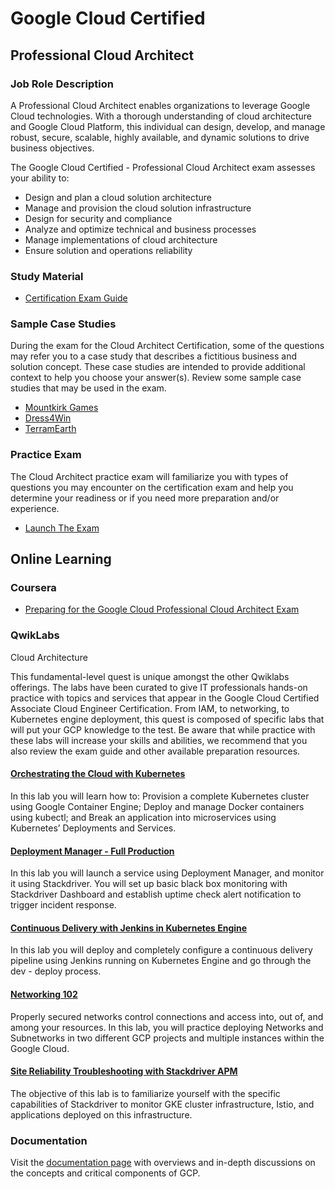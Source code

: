 # Google Cloud Certified
## Professional Cloud Architect
### Job Role Description
A Professional Cloud Architect enables organizations to leverage Google Cloud technologies. With a thorough understanding of cloud architecture and Google Cloud Platform, this individual can design, develop, and manage robust, secure, scalable, highly available, and dynamic solutions to drive business objectives.

The Google Cloud Certified - Professional Cloud Architect exam assesses your ability to:

- Design and plan a cloud solution architecture
- Manage and provision the cloud solution infrastructure
- Design for security and compliance
- Analyze and optimize technical and business processes
- Manage implementations of cloud architecture
- Ensure solution and operations reliability

### Study Material
- [Certification Exam Guide](Certification-Exam-Guide.md)


### Sample Case Studies
During the exam for the Cloud Architect Certification, some of the questions may refer you to a case study that describes a fictitious business and solution concept. These case studies are intended to provide additional context to help you choose your answer(s). Review some sample case studies that may be used in the exam.

- [Mountkirk Games](https://cloud.google.com/certification/guides/cloud-architect/casestudy-mountkirkgames-rev2/)
- [Dress4Win](https://cloud.google.com/certification/guides/cloud-architect/casestudy-dress4win-rev2/)
- [TerramEarth](https://cloud.google.com/certification/guides/cloud-architect/casestudy-terramearth-rev2/)

### Practice Exam
The Cloud Architect practice exam will familiarize you with types of questions you may encounter on the certification exam and help you determine your readiness or if you need more preparation and/or experience.
- [Launch The Exam](https://forms.gle/SHcLhSXckievBNBn6)

## Online Learning
### Coursera
- [Preparing for the Google Cloud Professional Cloud Architect Exam](https://www.coursera.org/learn/preparing-cloud-professional-cloud-architect-exam/home/welcome)

### QwikLabs
Cloud Architecture

This fundamental-level quest is unique amongst the other Qwiklabs offerings. The labs have been curated to give IT professionals hands-on practice with topics and services that appear in the Google Cloud Certified Associate Cloud Engineer Certification. From IAM, to networking, to Kubernetes engine deployment, this quest is composed of specific labs that will put your GCP knowledge to the test. Be aware that while practice with these labs will increase your skills and abilities, we recommend that you also review the exam guide and other available preparation resources.

#### [Orchestrating the Cloud with Kubernetes](https://google.qwiklabs.com/focuses/557?parent=catalog)
In this lab you will learn how to: Provision a complete Kubernetes cluster using Google Container Engine; Deploy and manage Docker containers using kubectl; and Break an application into microservices using Kubernetes’ Deployments and Services.
#### [Deployment Manager - Full Production](https://google.qwiklabs.com/focuses/981?parent=catalog)
In this lab you will launch a service using Deployment Manager, and monitor it using Stackdriver. You will set up basic black box monitoring with Stackdriver Dashboard and establish uptime check alert notification to trigger incident response.
#### [Continuous Delivery with Jenkins in Kubernetes Engine](https://google.qwiklabs.com/focuses/1104?parent=catalog)
In this lab you will deploy and completely configure a continuous delivery pipeline using Jenkins running on Kubernetes Engine and go through the dev - deploy process.
#### [Networking 102](https://google.qwiklabs.com/focuses/556?parent=catalog)
Properly secured networks control connections and access into, out of, and among your resources. In this lab, you will practice deploying Networks and Subnetworks in two different GCP projects and multiple instances within the Google Cloud.
#### [Site Reliability Troubleshooting with Stackdriver APM](https://google.qwiklabs.com/focuses/4186?parent=catalog)
The objective of this lab is to familiarize yourself with the specific capabilities of Stackdriver to monitor GKE cluster infrastructure, Istio, and applications deployed on this infrastructure.

### Documentation
Visit the [documentation page](https://cloud.google.com/docs/) with overviews and in-depth discussions on the concepts and critical components of GCP.